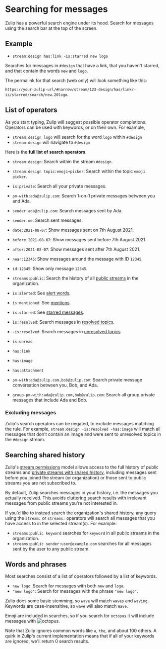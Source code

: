 # Searching for messages

Zulip has a powerful search engine under its hood. Search for messages using
the search bar at the top of the screen.

## Example

* `stream:design has:link -is:starred new logo`

Searches for messages in `#design` that have a link, that you haven't
starred, and that contain the words `new` and `logo`.

The permalink for that search (web only) will look something like
this:

`https://your-zulip-url/#narrow/stream/123-design/has/link/-is/starred/search/new.20logo`.

## List of operators

As you start typing, Zulip will suggest possible operator completions.
Operators can be used with keywords, or on their own. For example,

* `stream:design logo` will search for the word `logo` within `#design`
* `stream:design` will navigate to `#design`

Here is the **full list of search operators**.

* `stream:design`: Search within the stream `#design`.
* `stream:design topic:emoji+picker`: Search within the topic `emoji picker`.
* `is:private`: Search all your private messages.
* `pm-with:ada@zulip.com`: Search 1-on-1 private messages between you and Ada.
* `sender:ada@zulip.com`: Search messages sent by Ada.
* `sender:me`: Search sent messages.
* `date:2021-08-07`: Show messages sent on 7th August 2021.
* `before:2021-08-07`: Show messages sent before 7th August 2021.
* `after:2021-08-07`: Show messages sent after 7th August 2021.
* `near:12345`: Show messages around the message with ID `12345`.
* `id:12345`: Show only message `12345`.
* `streams:public`: Search the history of all [public
  streams](/help/change-the-privacy-of-a-stream) in the organization.

* `is:alerted`: See [alert words](/help/add-an-alert-word).
* `is:mentioned`: See [mentions](/help/mention-a-user-or-group).
* `is:starred`: See [starred messages](/help/star-a-message).
* `is:resolved`: Search messages in [resolved topics](/help/resolve-a-topic).
* `-is:resolved`: Search messages in [unresolved topics](/help/resolve-a-topic).
* `is:unread`
* `has:link`
* `has:image`
* `has:attachment`
* `pm-with:ada@zulip.com,bob@zulip.com`: Search private message conversation
  between you, Bob, and Ada.
* `group-pm-with:ada@zulip.com,bob@zulip.com`: Search all group
  private messages that include Ada and Bob.

### Excluding messages

Zulip's search operators can be negated, to exclude messages matching
the rule.  For example, `stream:design -is:resolved -has:image` will
match all messages that don't contain an image and were sent to
unresolved topics in the `#design` stream.

## Searching shared history

Zulip's [stream permissions](/help/stream-permissions) model allows
access to the full history of public streams and [private streams with
shared history](/help/stream-permissions), including messages sent
before you joined the stream (or organization) or those sent to public
streams you are not subscribed to.

By default, Zulip searches messages in your history, i.e. the
messages you actually received.  This avoids cluttering search results
with irrelevant messages from public streams you're not interested in.

If you'd like to instead search the organization's shared history, any
query using the `stream:` or `streams:` operators will search all
messages that you have access to in the selected stream(s).  For
example:

* `streams:public keyword` searches for `keyword` in all public
  streams in the organization.
* `streams:public sender:user@example.com` searches for all messages
  sent by the user to any public stream.

## Words and phrases

Most searches consist of a list of operators followed by a list of keywords.

* `new logo`: Search for messages with both `new` and `logo`.
* `"new logo"`: Search for messages with the phrase `"new logo"`.

Zulip does some basic stemming, so `wave` will match `waves` and
`waving`. Keywords are case-insensitive, so `wave` will also match `Wave`.

Emoji are included in searches, so if you search for `octopus` it will
include messages with
<img src="/static/generated/emoji/images-google-64/1f419.png" alt="octopus"
class="emoji-small"/>.


Note that Zulip ignores common words like `a`, `the`, and about 100
others. A quirk in Zulip's current implementation means that if all of your
keywords are ignored, we'll return 0 search results.
